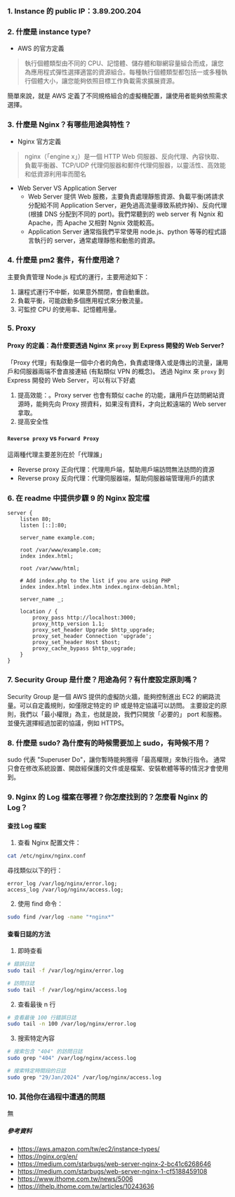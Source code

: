 ### 1. Instance 的 public IP：3.89.200.204

### 2. 什麼是 instance type?

- AWS 的官方定義

> 執行個體類型由不同的 CPU、記憶體、儲存體和聯網容量組合而成，讓您為應用程式彈性選擇適當的資源組合。每種執行個體類型都包括一或多種執行個體大小，讓您能夠依照目標工作負載需求擴展資源。

簡單來說，就是 AWS 定義了不同規格組合的虛擬機配置，讓使用者能夠依照需求選擇。

### 3. 什麼是 Nginx？有哪些用途與特性？

- Nginx 官方定義

> nginx（「engine x」）是一個 HTTP Web 伺服器、反向代理、內容快取、負載平衡器、TCP/UDP 代理伺服器和郵件代理伺服器，以靈活性、高效能和低資源利用率而聞名

- Web Server VS Application Server
  - Web Server 提供 Web 服務，主要負責處理靜態資源、負載平衡(將請求分配給不同 Application Server，避免過高流量導致系統炸掉)、反向代理(根據 DNS 分配到不同的 port)。我們常聽到的 web server 有 Ngnix 和 Apache，而 Apache 又相對 Ngnix 效能較高。
  - Application Server 通常指我們平常使用 node.js、python 等等的程式語言執行的 server，通常處理靜態和動態的資源。

### 4. 什麼是 pm2 套件，有什麼用途？

主要負責管理 Node.js 程式的運行，主要用途如下：

1. 讓程式運行不中斷，如果意外關閉，會自動重啟。
2. 負載平衡，可能啟動多個應用程式來分散流量。
3. 可監控 CPU 的使用率、記憶體用量。

### 5. Proxy

#### Proxy 的定義：為什麼要透過 Nginx 來 `proxy` 到 Express 開發的 Web Server?

「Proxy 代理」有點像是一個中介者的角色，負責處理傳入或是傳出的流量，讓用戶和伺服器兩端不會直接連結 (有點類似 VPN 的概念)。
透過 Nginx 來 `proxy` 到 Express 開發的 Web Server，可以有以下好處

1. 提高效能：。Proxy server 也會有類似 cache 的功能，讓用戶在訪問網站資源時，能夠先向 Proxy 撈資料，如果沒有資料，才向比較遠端的 Web server 拿取。
2. 提高安全性

#### `Reverse proxy` vs `Forward Proxy`

這兩種代理主要差別在於「代理誰」

- Reverse proxy 正向代理：代理用戶端，幫助用戶端訪問無法訪問的資源
- Reverse proxy 反向代理：代理伺服器端，幫助伺服器端管理用戶的請求

### 6. 在 readme 中提供步驟 9 的 Nginx 設定檔

```=bash
server {
    listen 80;
    listen [::]:80;

    server_name example.com;

    root /var/www/example.com;
    index index.html;

    root /var/www/html;

    # Add index.php to the list if you are using PHP
    index index.html index.htm index.nginx-debian.html;

    server_name _;

    location / {
        proxy_pass http://localhost:3000;
        proxy_http_version 1.1;
        proxy_set_header Upgrade $http_upgrade;
        proxy_set_header Connection 'upgrade';
        proxy_set_header Host $host;
        proxy_cache_bypass $http_upgrade;
    }
}
```

### 7. Security Group 是什麼？用途為何？有什麼設定原則嗎？

Security Group 是一個 AWS 提供的虛擬防火牆，能夠控制進出 EC2 的網路流量。可以自定義規則，如僅限定特定的 IP 或是特定協議可以訪問。
主要設定的原則，我們以「最小權限」為主，也就是說，我們只開放「必要的」 port 和服務。並優先選擇經過加密的協議，例如 HTTPS。

### 8. 什麼是 sudo? 為什麼有的時候需要加上 sudo，有時候不用？

sudo 代表 "Superuser Do"，讓你暫時能夠獲得「最高權限」來執行指令。
通常只會在修改系統設置、開啟經保護的文件或是檔案、安裝軟體等等的情況才會使用到。

### 9. Nginx 的 Log 檔案在哪裡？你怎麼找到的？怎麼看 Nginx 的 Log？

#### 查找 Log 檔案

1. 查看 Nginx 配置文件：

```bash
cat /etc/nginx/nginx.conf
```

尋找類似以下的行：

```nginx
error_log /var/log/nginx/error.log;
access_log /var/log/nginx/access.log;
```

2. 使用 find 命令：

```bash
sudo find /var/log -name "*nginx*"
```

#### 查看日誌的方法

1. 即時查看

```bash
# 錯誤日誌
sudo tail -f /var/log/nginx/error.log

# 訪問日誌
sudo tail -f /var/log/nginx/access.log
```

2. 查看最後 n 行

```bash
# 查看最後 100 行錯誤日誌
sudo tail -n 100 /var/log/nginx/error.log
```

3. 搜索特定內容

```bash
# 搜索包含 "404" 的訪問日誌
sudo grep "404" /var/log/nginx/access.log

# 搜索特定時間段的日誌
sudo grep "29/Jan/2024" /var/log/nginx/access.log
```

### 10. 其他你在過程中遭遇的問題

無

##### 參考資料

- https://aws.amazon.com/tw/ec2/instance-types/
- https://nginx.org/en/
- https://medium.com/starbugs/web-server-nginx-2-bc41c6268646
- https://medium.com/starbugs/web-server-nginx-1-cf5188459108
- https://www.ithome.com.tw/news/5006
- https://ithelp.ithome.com.tw/articles/10243636

